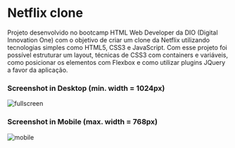 # Netflix clone

Projeto desenvolvido no bootcamp HTML Web Developer da DIO (Digital Innovation One) com o objetivo de criar um clone da Netflix utilizando tecnologias simples como HTML5, CSS3 e JavaScript. Com esse projeto foi possível estruturar um layout, técnicas de CSS3 com containers e variáveis, como posicionar os elementos com Flexbox e como utilizar plugins JQuery a favor da aplicação. 

### Screenshot in Desktop (min. width = 1024px) 
![fullscreen](https://user-images.githubusercontent.com/63574213/135343891-2a0bd3dc-9046-41fb-9ebd-97ccbf193a67.png)


### Screenshot in Mobile (max. width = 768px)
![mobile](https://user-images.githubusercontent.com/63574213/135343943-52c8b7c9-3b1d-434b-9b3a-6eb3801262db.png)

